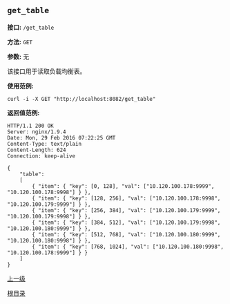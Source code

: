 `get_table`
----------

**接口:** `/get_table`

**方法:** `GET`

**参数:** 无

该接口用于读取负载均衡表。

**使用范例:**

    curl -i -X GET "http://localhost:8082/get_table"

**返回值范例:**

	HTTP/1.1 200 OK
	Server: nginx/1.9.4
	Date: Mon, 29 Feb 2016 07:22:25 GMT
	Content-Type: text/plain
	Content-Length: 624
	Connection: keep-alive
	
	{
	    "table":
	    [
	        { "item": { "key": [0, 128], "val": ["10.120.100.178:9999", "10.120.100.178:9998"] } },
	        { "item": { "key": [128, 256], "val": ["10.120.100.178:9998", "10.120.100.179:9999"] } },
	        { "item": { "key": [256, 384], "val": ["10.120.100.179:9999", "10.120.100.179:9998"] } },
	        { "item": { "key": [384, 512], "val": ["10.120.100.179:9998", "10.120.100.180:9999"] } },
	        { "item": { "key": [512, 768], "val": ["10.120.100.180:9999", "10.120.100.180:9998"] } },
	        { "item": { "key": [768, 1024], "val": ["10.120.100.180:9998", "10.120.100.178:9999"] } }
	    ]
	}

[上一级](../ha.md)

[根目录](../../index.md)